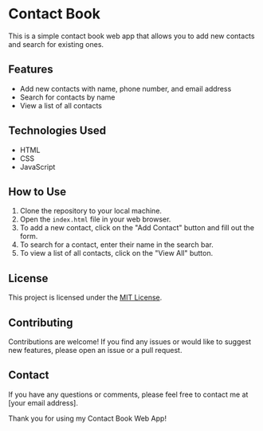 # Contact Book

This is a simple contact book web app that allows you to add new contacts and search for existing ones.

## Features

- Add new contacts with name, phone number, and email address
- Search for contacts by name
- View a list of all contacts

## Technologies Used

- HTML
- CSS
- JavaScript

## How to Use

1. Clone the repository to your local machine.
2. Open the `index.html` file in your web browser.
3. To add a new contact, click on the "Add Contact" button and fill out the form.
4. To search for a contact, enter their name in the search bar.
5. To view a list of all contacts, click on the "View All" button.

## License

This project is licensed under the [MIT License](LICENSE).

## Contributing

Contributions are welcome! If you find any issues or would like to suggest new features, please open an issue or a pull request.

## Contact

If you have any questions or comments, please feel free to contact me at [your email address].

Thank you for using my Contact Book Web App!
